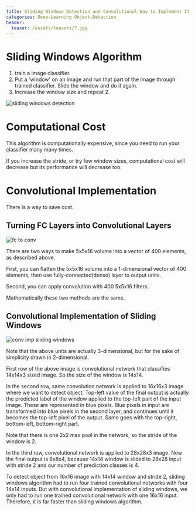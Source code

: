 ```yaml
---
title: Sliding Windows Detection and Convolutional Way to Implement It
categories: Deep-Learning Object-Detection
header:
  teaser: /assets/teasers/7.jpg
---
```


# Sliding Windows Algorithm

1. train a image classifier.
2. Put a 'window' on an image and run that part of the image through trained classifier. Slide the window and do it again.
3. Increase the window size and repeat 2.

![sliding windows detection](https://lh3.googleusercontent.com/g3YWpaVIxAH8yGVkK7P_XUPReJp73-ZuRKgziGQylZKN_KHmQ7X7uT0M2HcUvqwcPBvVVGDmgWVBXdXCNSc57kdIK2nv4IbkgGFs6b_kONsa5BTYx3Xx6Vm7MWaXFnPJrU8wgMR39A=w2400)

# Computational Cost

This algorithm is computationally expensive, since you need to run your classifier many many times.

If you increase the stride, or try few window sizes, computational cost will decrease but its performance will decrease too.

# Convolutional Implementation

There is a way to save cost.

## Turning FC Layers into Convolutional Layers

![fc to conv](https://lh3.googleusercontent.com/bCI3umjFXETlD813JzX5c3Of4opdU-WqMo9iKzFN8ALr2hIAguKibB7x4wVrAMT_EvLGsjpqWzTDzng-SQlVJ1VzhC8qwmuyEHZgg5HEIUklXs_zqr9GIA2w62WEQ9iY9MK5ikOERg=w2400)

There are two ways to make 5x5x16 volume into a vector of 400 elements, as described above.

First, you can flatten the 5x5x16 volume into a 1-dimensional vector of 400 elements, then use fully-connected(dense) layer to output units.

Second, you can apply convolution with 400 5x5x16 filters.

Mathematically these two methods are the same.

## Convolutional Implementation of Sliding Windows

![conv imp sliding windows](https://lh3.googleusercontent.com/SxK1cxV_3SAt5wpisH6uGyk9zpeOsevJS-Xoho9YHRH2qDTGEqiDHFh7u2nH0O5lKP8vMUQssYsXcKObx_x2A-a2_s2Iuj5zDub-ZgrXEoS0VNID7TWO1OfjPU50BDjrwLl-mCu8FA=w2400)

Note that the above units are actually 3-dimensional, but for the sake of simplicity drawn in 2-dimensional.

First row of the above image is convolutional network that classifies 14x14x3 sized image. So the size of the window is 14x14.

In the second row, same convolution network is applied to 16x16x3 image where we want to detect object. Top-left value of the final output is actually the predicted label of the window applied to the top-left part of the input image. These are represented in blue pixels. Blue pixels in input are transformed into blue pixels in the second layer, and continues until it becomes the top-left pixel of the output. Same goes with the top-right, bottom-left, bottom-right part.

Note that there is one 2x2 max pool in the network, so the stride of the window is 2.

In the third row, convolutional network is applied to 28x28x3 image. Now the final output is 8x8x4, because 14x14 window is slided to 28x28 input with stride 2 and our number of prediction classes is 4.

To detect object from 16x16 image with 14x14 window and stride 2, sliding windows algorithm had to run four trained convolutional networks with four 14x14 inputs. But with convolutional implementation of sliding windows, we only had to run one trained convolutional network with one 16x16 input. Therefore, it is far faster than sliding windows algorithm.
